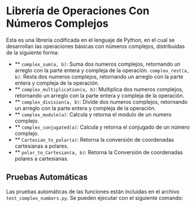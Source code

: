 # Librería de Operaciones Con Números Complejos

Esta es una librería codificada en el lenguaje de Python, en el cual se desarrollan las  operaciones básicas con números complejos, distribuidas de la siguiente forma:

- ** `complex_sum(a, b)`: Suma dos numeros complejos, retornando un arreglo con la parte entera y compleja de la operación. `complex_rest(a, b)`: Resta dos numeros complejos, retornando un arreglo con la parte entera y compleja de la operación.
- ** `complex_multiplication(a, b)`: Multiplica dos numeros complejos, retornando un arreglo con la parte entera y compleja de la operación.
- ** `complex_division(a, b)`: Divide dos numeros complejos, retornando un arreglo con la parte entera y compleja de la operación.
- ** `complex_module(a)`: Calcula y retorna el modulo de un numero complejo.
- ** `complex_conjugated(a)`: Calcula y retorna el conjugado de un número complejo.
- ** `Cartesian_to_polar(a)`: Retorna la conversión de coordenadas cartesianas a polares.
- ** `polar_to_Cartesian(a, b)`: Retorna la Conversión de coordenadas polares a cartesianas.

## Pruebas Automáticas

Las pruebas automáticas de las funciones están incluidas en el archivo `test_complex_numbers.py`. Se pueden ejecutar con el siguiente comando:

